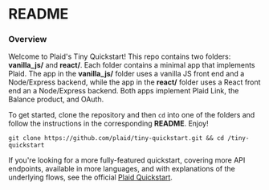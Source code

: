 # README

### Overview

Welcome to Plaid's Tiny Quickstart! This repo contains two folders: **vanilla_js/** and **react/**. Each folder contains a minimal app that implements Plaid. The app in the **vanilla_js/** folder uses a vanilla JS front end and a Node/Express backend, while the app in the **react/** folder uses a React front end an a Node/Express backend. Both apps implement Plaid Link, the Balance product, and OAuth.

To get started, clone the repository and then `cd` into one of the folders and follow the instructions in the corresponding **README**. Enjoy! 

```
git clone https://github.com/plaid/tiny-quickstart.git && cd /tiny-quickstart
```

If you're looking for a more fully-featured quickstart, covering more API endpoints, available in more languages, and with explanations of the underlying flows, see the official [Plaid Quickstart](https://www.plaid.com/docs/quickstart). 